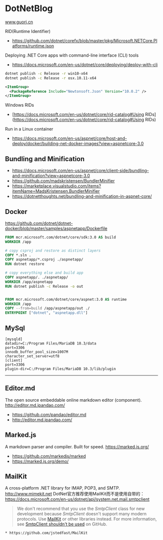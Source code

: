 # DotNetBlog

www.guorj.cn

RID(Runtime Identifier) 
  * https://github.com/dotnet/corefx/blob/master/pkg/Microsoft.NETCore.Platforms/runtime.json

Deploying .NET Core apps with command-line interface (CLI) tools
  * https://docs.microsoft.com/en-us/dotnet/core/deploying/deploy-with-cli

```bash
dotnet publish -c Release -r win10-x64
dotnet publish -c Release -r osx.10.11-x64
```

```xml
<ItemGroup>
  <PackageReference Include="Newtonsoft.Json" Version="10.0.2" />
</ItemGroup>
```

Windows RIDs

  * [https://docs.microsoft.com/en-us/dotnet/core/rid-catalog#Using RIDs](https://docs.microsoft.com/en-us/dotnet/core/rid-catalog#Using RIDs)

Run in a Linux container 

 * https://docs.microsoft.com/en-us/aspnet/core/host-and-deploy/docker/building-net-docker-images?view=aspnetcore-3.0

## Bundling and Minification
  * https://docs.microsoft.com/en-us/aspnet/core/client-side/bundling-and-minification?view=aspnetcore-3.0
  * https://github.com/madskristensen/BundlerMinifier
  * https://marketplace.visualstudio.com/items?itemName=MadsKristensen.BundlerMinifier
  * https://dotnetthoughts.net/bundling-and-minification-in-aspnet-core/

## Docker
https://github.com/dotnet/dotnet-docker/blob/master/samples/aspnetapp/Dockerfile

```Dockerfile
FROM mcr.microsoft.com/dotnet/core/sdk:3.0 AS build
WORKDIR /app

# copy csproj and restore as distinct layers
COPY *.sln .
COPY aspnetapp/*.csproj ./aspnetapp/
RUN dotnet restore

# copy everything else and build app
COPY aspnetapp/. ./aspnetapp/
WORKDIR /app/aspnetapp
RUN dotnet publish -c Release -o out


FROM mcr.microsoft.com/dotnet/core/aspnet:3.0 AS runtime
WORKDIR /app
COPY --from=build /app/aspnetapp/out ./
ENTRYPOINT ["dotnet", "aspnetapp.dll"]
```

## MySql

```
[mysqld]
datadir=C:/Program Files/MariaDB 10.3/data
port=3306
innodb_buffer_pool_size=1007M
character_set_server=utf8
[client]
port=3306
plugin-dir=C:/Program Files/MariaDB 10.3/lib/plugin
```

---

## Editor.md 

The open source embeddable online markdown editor (component). http://editor.md.ipandao.com/

  * https://github.com/pandao/editor.md
  * http://editor.md.ipandao.com/

## Marked.js 

A markdown parser and compiler. Built for speed. https://marked.js.org/

  * https://github.com/markedjs/marked
  * https://marked.js.org/demo/

  ## MailKit

  A cross-platform .NET library for IMAP, POP3, and SMTP. http://www.mimekit.net
DotNet官方推荐使用MailKit而不是使用自带的：https://docs.microsoft.com/en-us/dotnet/api/system.net.mail.smtpclient

> We don't recommend that you use the *SmtpClient* class for new development because *SmtpClient* doesn't support many modern protocols. Use [MailKit](https://github.com/jstedfast/MailKit) or other libraries instead. For more information, see [SmtpClient shouldn't be used](https://github.com/dotnet/platform-compat/blob/master/docs/DE0005.md) on GitHub.

    * https://github.com/jstedfast/MailKit